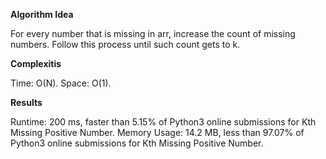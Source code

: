 **Algorithm Idea**

For every number that is missing in arr,
increase the count of missing numbers. Follow this 
process until such count gets to k. 

**Complexitis**

Time: O(N).
Space: O(1).

**Results**

Runtime: 200 ms, faster than 5.15% of Python3 online submissions for Kth Missing Positive Number.
Memory Usage: 14.2 MB, less than 97.07% of Python3 online submissions for Kth Missing Positive Number.
